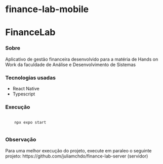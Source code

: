 # finance-lab-mobile
<h1>FinanceLab</h1>

<h3>Sobre</h3>
<p>Aplicativo de gestão financeira desenvolvido para a matéria de Hands on Work da faculdade de Análise e Desenvolvimento de Sistemas</p>

<h3>Tecnologias usadas</h3>
<ul>
  <li>React Native</li>
  <li>Typescript</li>
</ul>

<h3>Execução</h3>
<pre>
  <code>
    npx expo start
  </code>
</pre>

<h3>Observação</h3>
<p>Para uma melhor execução do projeto, execute em paraleo o seguinte projeto: https://github.com/juliamchdo/finance-lab-server (servidor)</p>
